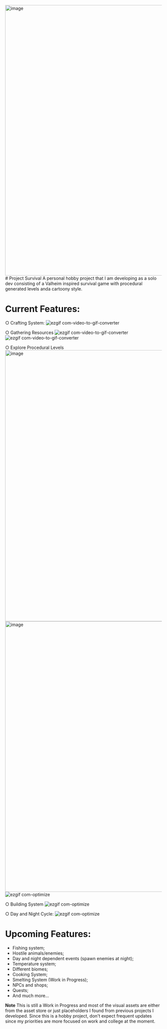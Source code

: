 <img width="1759" height="867" alt="image" src="https://github.com/user-attachments/assets/c27bdbd8-7b2f-4ec0-b078-979094199602" /># Project Survival
A personal hobby project that I am developing as a solo dev consisting of a Valheim inspired survival game with procedural generated levels anda cartoony style.

# Current Features:
○ Crafting System:
![ezgif com-video-to-gif-converter](https://github.com/user-attachments/assets/5d1ad8c0-ec3e-48bb-a837-7b7e1899eaae)

○ Gathering Resources
![ezgif com-video-to-gif-converter](https://github.com/user-attachments/assets/89230076-cec2-4c6a-ac90-794aae61ae6b)
![ezgif com-video-to-gif-converter](https://github.com/user-attachments/assets/21b33d8a-e6e6-4995-9b91-ab6723b7eb79)

○ Explore Procedural Levels
<img width="1757" height="869" alt="image" src="https://github.com/user-attachments/assets/94111c21-4335-4e68-b676-c30a66137970" />
<img width="1759" height="867" alt="image" src="https://github.com/user-attachments/assets/30530532-a34d-4679-af2d-a5eb94b836a0" />
![ezgif com-optimize](https://github.com/user-attachments/assets/ae55311e-cf50-4b1b-9cf3-48aaf12d5a4f)

○ Building System
![ezgif com-optimize](https://github.com/user-attachments/assets/a3bfdf79-5f9c-4950-8928-6796b8ef95a1)

○ Day and Night Cycle:
![ezgif com-optimize](https://github.com/user-attachments/assets/f87c9708-c694-4a4e-9c62-4dd4d2934e82)

# Upcoming Features:
- Fishing system;
- Hostile animals/enemies;
- Day and night dependent events (spawn enemies at night);
- Temperature system;
- Different biomes;
- Cooking System;
- Smelting System (Work in Progress);
- NPCs and shops;
- Quests;
- And much more...

**Note**
This is still a Work in Progress and most of the visual assets are either from the asset store or just placeholders I found from previous projects I developed. Since this is a hobby project, don't expect frequent updates since my priorities are more focused on work and college at the moment.
